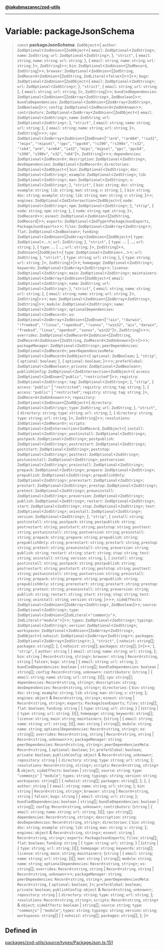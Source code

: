 [**@jakubmazanec/zod-utils**](../README.md)

---

# Variable: packageJsonSchema

> `const` **packageJsonSchema**: `ZodObject`\<\{ `author`:
> `ZodOptional`\<`ZodUnion`\<[`ZodObject`\<\{ `email`: `ZodOptional`\<`ZodString`\>;
> `name`: `ZodString`; `url`: `ZodOptional`\<`ZodString`\>; \}, `"strict"`, \{ `email`:
> `string`; `name`: `string`; `url`: `string`; \}, \{ `email`: `string`; `name`: `string`; `url`:
> `string`; \}\>, `ZodString`]\>\>; `bin`: `ZodOptional`\<`ZodUnion`\<[`ZodRecord`,
> `ZodString`]\>\>;
> `browser`: `ZodOptional`\<`ZodUnion`\<[`ZodString`, `ZodRecord`\<`ZodUnion`\<[`ZodString`,
> `ZodLiteral`\<`false`\>]\>\>]\>\>; `bugs`: `ZodOptional`\<`ZodUnion`\<[`ZodObject`\<\{ `email`:
> `ZodOptional`\<`ZodString`\>; `url`: `ZodOptional`\<`ZodString`\>; \}, `"strict"`, \{
> `email`: `string`; `url`: `string`; \}, \{ `email`: `string`; `url`: `string`;
> \}\>, `ZodString`]\>\>; `bundledDependencies`:
> `ZodOptional`\<`ZodUnion`\<[`ZodArray`\<`ZodString`\>, `ZodBoolean`]\>\>; `bundleDependencies`: `ZodOptional`\<`ZodUnion`\<[`ZodArray`\<`ZodString`\>,
> `ZodBoolean`]\>\>;
> `config`: `ZodOptional`\<`ZodRecord`\<`ZodUnknown`\>\>; `contributors`:
> `ZodOptional`\<`ZodArray`\<`ZodUnion`\<[`ZodObject`\<\{ `email`: `ZodOptional`\<`ZodString`\>;
> `name`: `ZodString`; `url`: `ZodOptional`\<`ZodString`\>; \}, `"strict"`, \{ `email`:
> `string`; `name`: `string`; `url`: `string`; \}, \{ `email`: `string`; `name`: `string`; `url`:
> `string`; \}\>, `ZodString`]\>\>\>; `cpu`: `ZodOptional`\<`ZodArray`\<`ZodUnion`\<[`ZodEnum`\<[`"!arm"`,
> `"!arm64"`,
> `"!ia32"`, `"!mips"`, `"!mipsel"`, `"!ppc"`, `"!ppc64"`, `"!s390"`, `"!s390x"`, `"!x32"`,
> `"!x64"`, `"arm"`, `"arm64"`, `"ia32"`, `"mips"`, `"mipsel"`, `"ppc"`, `"ppc64"`,
> `"s390"`, `"s390x"`, `"x32"`, `"x64"`]\>, `ZodString`]\>\>\>; `dependencies`:
> `ZodOptional`\<`ZodRecord`\>; `description`: `ZodOptional`\<`ZodString`\>; `devDependencies`:
> `ZodOptional`\<`ZodRecord`\>; `directories`: `ZodOptional`\<`ZodObject`\<\{ `bin`:
> `ZodOptional`\<`ZodString`\>; `doc`: `ZodOptional`\<`ZodString`\>; `example`:
> `ZodOptional`\<`ZodString`\>; `lib`: `ZodOptional`\<`ZodString`\>; `man`:
> `ZodOptional`\<`ZodString`\>; `v`: `ZodOptional`\<`ZodString`\>; \}, `"strict"`, \{ `bin`:
> `string`; `doc`: `string`; `example`: `string`; `lib`: `string`; `man`: `string`; `v`: `string`;
> \}, \{ `bin`: `string`; `doc`: `string`; `example`: `string`; `lib`: `string`; `man`: `string`;
> `v`: `string`; \}\>\>; `engines`: `ZodOptional`\<`ZodIntersection`\<`ZodObject`\<\{ `node`:
> `ZodOptional`\<`ZodString`\>; `npm`: `ZodOptional`\<`ZodString`\>; \}, `"strip"`, \{ `node`:
> `string`; `npm`: `string`; \}, \{ `node`: `string`; `npm`: `string`; \}\>, `ZodRecord`\>\>;
> `esnext`: `ZodOptional`\<`ZodUnion`\<[`ZodString`, `ZodRecord`]\>\>; `exports`: `ZodOptional`\<`ZodType`\<`PackageJsonExports`,
> `PackageJsonExports`\>\>; `files`: `ZodOptional`\<`ZodArray`\<`ZodString`\>\>; `flat`: `ZodOptional`\<`ZodBoolean`\>;
> `funding`: `ZodOptional`\<`ZodUnion`\<[`ZodArray`\<`ZodUnion`\<[`ZodObject`\<\{ `type`:
> `ZodOptional`\<...\>; `url`: `ZodString`; \}, `"strict"`, \{ `type`: ... \| ...; `url`: `string`;
> \}, \{ `type`: ... \| ...; `url`: `string`; \}\>, `ZodString`]\>\>, `ZodUnion`\<[`ZodObject`\<\{
> `type`: `ZodOptional`\<`ZodUnion`\<...\>\>; `url`: `ZodString`; \}, `"strict"`, \{ `type`:
> `string`; `url`: `string`; \}, \{ `type`: `string`; `url`: `string`; \}\>, `ZodString`]\>]\>\>; `homepage`:
> `ZodOptional`\<`ZodString`\>; `keywords`: `ZodOptional`\<`ZodArray`\<`ZodString`\>\>; `license`: `ZodOptional`\<`ZodString`\>;
> `main`: `ZodOptional`\<`ZodString`\>; `maintainers`: `ZodOptional`\<`ZodArray`\<`ZodUnion`\<[`ZodObject`\<\{
> `email`:
> `ZodOptional`\<`ZodString`\>; `name`: `ZodString`; `url`: `ZodOptional`\<`ZodString`\>; \},
> `"strict"`, \{ `email`: `string`; `name`: `string`; `url`: `string`; \}, \{ `email`: `string`;
> `name`: `string`; `url`: `string`; \}\>, `ZodString`]\>\>\>; `man`:
> `ZodOptional`\<`ZodUnion`\<[`ZodArray`\<`ZodString`\>, `ZodString`]\>\>; `module`: `ZodOptional`\<`ZodString`\>;
> `name`: `ZodOptional`\<`ZodString`\>; `optionalDependencies`: `ZodOptional`\<`ZodRecord`\>; `os`: `ZodOptional`\<`ZodArray`\<`ZodUnion`\<[`ZodEnum`\<[`"!aix"`,
> `"!darwin"`,
> `"!freebsd"`, `"!linux"`, `"!openbsd"`, `"!sunos"`, `"!win32"`, `"aix"`, `"darwin"`, `"freebsd"`,
> `"linux"`, `"openbsd"`, `"sunos"`, `"win32"`]\>, `ZodString`]\>\>\>; `overrides`:
> `ZodOptional`\<`ZodRecord`\<`ZodUnion`\<[`ZodString`, `ZodRecord`\<`ZodUnion`\<[`ZodString`,
> `ZodRecord`\<`ZodUnknown`\>]\>\>]\>\>\>; `packageManager`: `ZodOptional`\<`ZodString`\>; `peerDependencies`:
> `ZodOptional`\<`ZodRecord`\>; `peerDependenciesMeta`: `ZodOptional`\<`ZodRecord`\<`ZodObject`\<\{ `optional`:
> `ZodBoolean`; \}, `"strip"`, \{ `optional`: `boolean`; \}, \{ `optional`: `boolean`; \}\>\>\>; `preferGlobal`:
> `ZodOptional`\<`ZodBoolean`\>; `private`: `ZodOptional`\<`ZodBoolean`\>; `publishConfig`: `ZodOptional`\<`ZodIntersection`\<`ZodObject`\<\{
> `access`: `ZodOptional`\<`ZodEnum`\<[`"public"`, `"restricted"`]\>\>; `registry`:
> `ZodOptional`\<`ZodString`\>; `tag`: `ZodOptional`\<`ZodString`\>; \}, `"strip"`, \{ `access`:
> `"public"` \| `"restricted"`; `registry`: `string`; `tag`: `string`; \}, \{ `access`: `"public"`
> \| `"restricted"`; `registry`: `string`; `tag`: `string`; \}\>, `ZodRecord`\<`ZodUnknown`\>\>\>;
> `repository`: `ZodOptional`\<`ZodUnion`\<[`ZodObject`\<\{
> `directory`: `ZodOptional`\<`ZodString`\>; `type`: `ZodString`; `url`: `ZodString`;
> \}, `"strict"`, \{ `directory`: `string`; `type`: `string`; `url`: `string`; \}, \{ `directory`:
> `string`; `type`: `string`; `url`: `string`; \}\>, `ZodString`]\>\>; `resolutions`: `ZodOptional`\<`ZodRecord`\>;
> `scripts`: `ZodOptional`\<`ZodIntersection`\<`ZodRecord`, `ZodObject`\<\{ `install`: `ZodOptional`\<`ZodString`\>;
> `postinstall`: `ZodOptional`\<`ZodString`\>; `postpack`: `ZodOptional`\<`ZodString`\>; `postpublish`:
> `ZodOptional`\<`ZodString`\>; `postrestart`: `ZodOptional`\<`ZodString`\>; `poststart`: `ZodOptional`\<`ZodString`\>;
> `poststop`: `ZodOptional`\<`ZodString`\>; `posttest`: `ZodOptional`\<`ZodString`\>; `postuninstall`:
> `ZodOptional`\<`ZodString`\>; `postversion`: `ZodOptional`\<`ZodString`\>; `preinstall`: `ZodOptional`\<`ZodString`\>;
> `prepack`: `ZodOptional`\<`ZodString`\>; `prepare`: `ZodOptional`\<`ZodString`\>; `prepublish`: `ZodOptional`\<`ZodString`\>;
> `prepublishOnly`: `ZodOptional`\<`ZodString`\>; `prerestart`: `ZodOptional`\<`ZodString`\>; `prestart`:
> `ZodOptional`\<`ZodString`\>; `prestop`: `ZodOptional`\<`ZodString`\>; `pretest`: `ZodOptional`\<`ZodString`\>;
> `preuninstall`: `ZodOptional`\<`ZodString`\>; `preversion`: `ZodOptional`\<`ZodString`\>; `publish`:
> `ZodOptional`\<`ZodString`\>; `restart`: `ZodOptional`\<`ZodString`\>; `start`: `ZodOptional`\<`ZodString`\>;
> `stop`: `ZodOptional`\<`ZodString`\>; `test`: `ZodOptional`\<`ZodString`\>; `uninstall`: `ZodOptional`\<`ZodString`\>;
> `version`: `ZodOptional`\<`ZodString`\>; \}, `"strip"`, \{ `install`: `string`; `postinstall`: `string`;
> `postpack`: `string`; `postpublish`: `string`; `postrestart`: `string`; `poststart`: `string`; `poststop`:
> `string`; `posttest`: `string`; `postuninstall`: `string`; `postversion`: `string`; `preinstall`: `string`;
> `prepack`: `string`; `prepare`: `string`; `prepublish`: `string`; `prepublishOnly`: `string`; `prerestart`:
> `string`; `prestart`: `string`; `prestop`: `string`; `pretest`: `string`; `preuninstall`: `string`;
> `preversion`: `string`; `publish`: `string`; `restart`: `string`; `start`: `string`; `stop`: `string`;
> `test`: `string`; `uninstall`: `string`; `version`: `string`; \}, \{ `install`: `string`; `postinstall`:
> `string`; `postpack`: `string`; `postpublish`: `string`; `postrestart`: `string`; `poststart`: `string`;
> `poststop`: `string`; `posttest`: `string`; `postuninstall`: `string`; `postversion`: `string`; `preinstall`:
> `string`; `prepack`: `string`; `prepare`: `string`; `prepublish`: `string`; `prepublishOnly`: `string`;
> `prerestart`: `string`; `prestart`: `string`; `prestop`: `string`; `pretest`: `string`; `preuninstall`:
> `string`; `preversion`: `string`; `publish`: `string`; `restart`: `string`; `start`: `string`; `stop`:
> `string`; `test`: `string`; `uninstall`: `string`; `version`: `string`; \}\>\>\>; `sideEffects`: `ZodOptional`\<`ZodUnion`\<[`ZodArray`\<`ZodString`\>,
> `ZodBoolean`]\>\>;
> `source`: `ZodOptional`\<`ZodString`\>; `type`:
> `ZodOptional`\<`ZodUnion`\<[`ZodLiteral`\<`"commonjs"`\>, `ZodLiteral`\<`"module"`\>]\>\>; `types`:
> `ZodOptional`\<`ZodString`\>; `typings`: `ZodOptional`\<`ZodString`\>; `version`: `ZodOptional`\<`ZodString`\>;
> `workspaces`: `ZodOptional`\<`ZodUnion`\<[`ZodArray`\<`ZodString`\>, `ZodObject`\<\{ `nohoist`: `ZodOptional`\<`ZodArray`\<`ZodString`\>\>;
> `packages`: `ZodOptional`\<`ZodArray`\<`ZodString`\>\>; \}, `"strict"`, \{ `nohoist`: `string`[]; `packages`:
> `string`[]; \}, \{ `nohoist`: `string`[]; `packages`: `string`[]; \}\>]\>\>; \}, `"strip"`, \{ `author`:
> `string` \| \{ `email`: `string`; `name`: `string`; `url`: `string`; \}; `bin`: `string` \| `Record`\<`string`,
> `string`\>; `browser`: `string` \| `Record`\<`string`, `string` \| `false`\>; `bugs`: `string` \| \{
> `email`: `string`; `url`: `string`; \}; `bundledDependencies`: `boolean` \| `string`[]; `bundleDependencies`:
> `boolean` \| `string`[]; `config`: `Record`\<`string`, `unknown`\>; `contributors`: (`string` \| \{
> `email`: `string`; `name`: `string`; `url`: `string`; \})[]; `cpu`: `string`[]; `dependencies`: `Record`\<`string`,
> `string`\>; `description`: `string`; `devDependencies`: `Record`\<`string`, `string`\>; `directories`:
> \{ `bin`: `string`; `doc`: `string`; `example`: `string`; `lib`: `string`; `man`: `string`; `v`: `string`;
> \}; `engines`: `object` & `Record`\<`string`, `string`\>; `esnext`: `string` \| `Record`\<`string`,
> `string`\>; `exports`: `PackageJsonExports`; `files`: `string`[]; `flat`: `boolean`; `funding`: `string`
> \| \{ `type`: `string`; `url`: `string`; \} \| (`string` \| \{ `type`: `string`; `url`: `string`; \})[];
> `homepage`: `string`; `keywords`: `string`[]; `license`: `string`; `main`: `string`; `maintainers`:
> (`string` \| \{ `email`: `string`; `name`: `string`; `url`: `string`; \})[]; `man`: `string` \| `string`[];
> `module`: `string`; `name`: `string`; `optionalDependencies`: `Record`\<`string`, `string`\>; `os`:
> `string`[]; `overrides`: `Record`\<`string`, `string` \| `Record`\<`string`, `string` \| `Record`\<`string`,
> `unknown`\>\>\>; `packageManager`: `string`; `peerDependencies`: `Record`\<`string`, `string`\>; `peerDependenciesMeta`:
> `Record`\<`string`, \{ `optional`: `boolean`; \}\>; `preferGlobal`: `boolean`; `private`: `boolean`;
> `publishConfig`: `object` & `Record`\<`string`, `unknown`\>; `repository`: `string` \| \{ `directory`:
> `string`; `type`: `string`; `url`: `string`; \}; `resolutions`: `Record`\<`string`, `string`\>; `scripts`:
> `Record`\<`string`, `string`\> & `object`; `sideEffects`: `boolean` \| `string`[]; `source`: `string`;
> `type`: `"commonjs"` \| `"module"`; `types`: `string`; `typings`: `string`; `version`: `string`; `workspaces`:
> `string`[] \| \{ `nohoist`: `string`[]; `packages`: `string`[]; \}; \}, \{ `author`: `string` \| \{
> `email`: `string`; `name`: `string`; `url`: `string`; \}; `bin`: `string` \| `Record`\<`string`, `string`\>;
> `browser`: `string` \| `Record`\<`string`, `string` \| `false`\>; `bugs`: `string` \| \{ `email`: `string`;
> `url`: `string`; \}; `bundledDependencies`: `boolean` \| `string`[]; `bundleDependencies`: `boolean`
> \| `string`[]; `config`: `Record`\<`string`, `unknown`\>; `contributors`: (`string` \| \{ `email`:
> `string`; `name`: `string`; `url`: `string`; \})[]; `cpu`: `string`[]; `dependencies`: `Record`\<`string`,
> `string`\>; `description`: `string`; `devDependencies`: `Record`\<`string`, `string`\>; `directories`:
> \{ `bin`: `string`; `doc`: `string`; `example`: `string`; `lib`: `string`; `man`: `string`; `v`: `string`;
> \}; `engines`: `object` & `Record`\<`string`, `string`\>; `esnext`: `string` \| `Record`\<`string`,
> `string`\>; `exports`: `PackageJsonExports`; `files`: `string`[]; `flat`: `boolean`; `funding`: `string`
> \| \{ `type`: `string`; `url`: `string`; \} \| (`string` \| \{ `type`: `string`; `url`: `string`; \})[];
> `homepage`: `string`; `keywords`: `string`[]; `license`: `string`; `main`: `string`; `maintainers`:
> (`string` \| \{ `email`: `string`; `name`: `string`; `url`: `string`; \})[]; `man`: `string` \| `string`[];
> `module`: `string`; `name`: `string`; `optionalDependencies`: `Record`\<`string`, `string`\>; `os`:
> `string`[]; `overrides`: `Record`\<`string`, `string` \| `Record`\<`string`, `string` \| `Record`\<`string`,
> `unknown`\>\>\>; `packageManager`: `string`; `peerDependencies`: `Record`\<`string`, `string`\>; `peerDependenciesMeta`:
> `Record`\<`string`, \{ `optional`: `boolean`; \}\>; `preferGlobal`: `boolean`; `private`: `boolean`;
> `publishConfig`: `object` & `Record`\<`string`, `unknown`\>; `repository`: `string` \| \{ `directory`:
> `string`; `type`: `string`; `url`: `string`; \}; `resolutions`: `Record`\<`string`, `string`\>; `scripts`:
> `Record`\<`string`, `string`\> & `object`; `sideEffects`: `boolean` \| `string`[]; `source`: `string`;
> `type`: `"commonjs"` \| `"module"`; `types`: `string`; `typings`: `string`; `version`: `string`; `workspaces`:
> `string`[] \| \{ `nohoist`: `string`[]; `packages`: `string`[]; \}; \}\>

## Defined in

[packages/zod-utils/source/types/PackageJson.ts:151](https://github.com/jakubmazanec/tools/blob/0633c96618f3c6692ade528aee0f27ac091468a5/packages/zod-utils/source/types/PackageJson.ts#L151)
